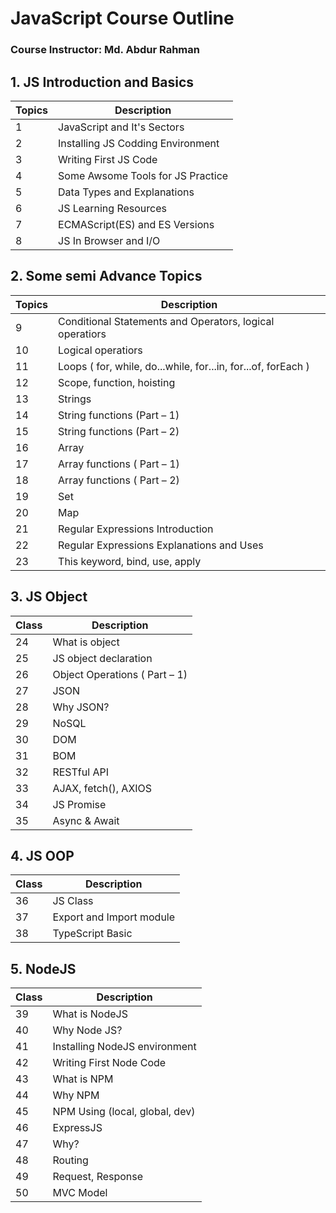 # JavaScript Course Outline
### Course Instructor: Md. Abdur Rahman

## 1. JS Introduction and Basics

| Topics | Description |
| --- | --- |
| 1 | JavaScript and It's Sectors |
| 2 | Installing JS Codding Environment |
| 3 | Writing First JS Code |
| 4 | Some Awsome Tools for JS Practice |
| 5 | Data Types and Explanations |
| 6 | JS Learning Resources |
| 7 | ECMAScript(ES) and ES Versions |
| 8 | JS In Browser and I/O |

## 2. Some semi Advance Topics

| Topics | Description |
| --- | --- |
| 9 | Conditional Statements and Operators, logical operatiors |
| 10 | Logical operatiors |
| 11 | Loops ( for, while, do...while, for...in, for...of, forEach ) |
| 12 | Scope, function, hoisting |
| 13 | Strings |
| 14 | String functions (Part – 1) |
| 15 | String functions (Part – 2) |
| 16 | Array |
| 17 | Array functions ( Part – 1) |
| 18 | Array functions ( Part – 2) |
| 19 | Set |
| 20 | Map |
| 21 | Regular Expressions Introduction |
| 22 | Regular Expressions Explanations and Uses |
| 23 | This keyword, bind, use, apply |

## 3. JS Object

| Class | Description |
| --- | --- |
| 24 | What is object |
| 25 | JS object declaration |
| 26 | Object Operations ( Part – 1) |
| 27 | JSON |
| 28 | Why JSON? |
| 29 | NoSQL |
| 30 | DOM |
| 31 | BOM |
| 32 | RESTful API |
| 33 | AJAX, fetch(), AXIOS |
| 34 | JS Promise |
| 35 | Async & Await |

## 4. JS OOP

| Class | Description |
| --- | --- |
| 36 | JS Class |
| 37 | Export and Import module |
| 38 | TypeScript Basic |

## 5. NodeJS

| Class | Description |
| --- | --- |
| 39 | What is NodeJS |
| 40 | Why Node JS? |
| 41 | Installing NodeJS environment |
| 42 | Writing First Node Code |
| 43 | What is NPM |
| 44 | Why NPM |
| 45 | NPM Using (local, global, dev) |
| 46 | ExpressJS |
| 47 | Why? |
| 48 | Routing |
| 49 | Request, Response |
| 50 | MVC Model |